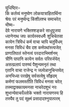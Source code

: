 युधिष्ठिरः-  
किं कर्तव्यं मनुष्येण लोकयात्राहितार्थिना  
श्रेयः परं मनुष्येन्द्र किंशीलश्च समाचरेत्  
भीष्मः-  
देवे नारायणे भक्तिश्शङ्करे साधुपूजया  
ध्यानेनाथ जपः कार्यस्स्वधर्मैः शुचिचेतसा  
कायेन त्रिविधं कर्म वाचा चापि चतुर्विधम्  
मनसा त्रिविधं चैव दश कर्मपथांस्त्यजेत्  
प्राणातिपातं स्तेनत्वं परदाराभिमर्शनम्  
त्रीणि पापानि कायेन सर्वतः परिवर्जयेत्  
असत्प्रलापं पारुष्यं पैशुन्यमनृतं तथा  
एतानि वाचा राजेन्द्र न जल्पेन्नानुचिन्तयेत्  
अनभिध्या परखेषु सर्वसत्वेषु सौहृदम्  
कर्मणां फलमस्तीति त्रिविधं मनसा चरेत्  
तस्माद्वाक्कायमनसा नाचरेदशुभं नरः  
शुभान्येवाचरँल्लोके भक्तो नारायणस्य हि  
तस्यैव तु पदं सूक्ष्मं प्रसादादश्नुयात्परम्  
